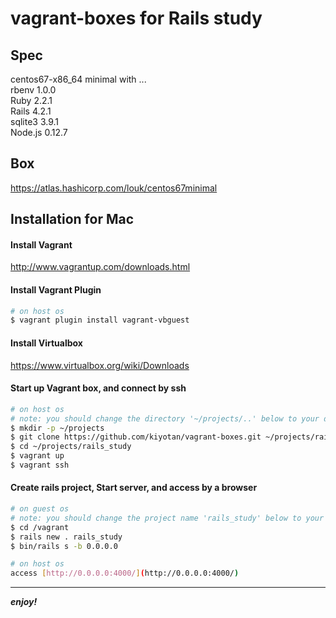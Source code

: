 # vagrant-boxes for Rails study

## Spec
centos67-x86_64 minimal with ...  
rbenv 1.0.0  
Ruby 2.2.1  
Rails 4.2.1  
sqlite3 3.9.1  
Node.js 0.12.7  

## Box
https://atlas.hashicorp.com/louk/centos67minimal  

## Installation for Mac

#### Install Vagrant
http://www.vagrantup.com/downloads.html

#### Install Vagrant Plugin
```sh
# on host os
$ vagrant plugin install vagrant-vbguest
```

#### Install Virtualbox
https://www.virtualbox.org/wiki/Downloads

#### Start up Vagrant box, and connect by ssh
```sh
# on host os
# note: you should change the directory '~/projects/..' below to your directories
$ mkdir -p ~/projects
$ git clone https://github.com/kiyotan/vagrant-boxes.git ~/projects/rails_study
$ cd ~/projects/rails_study
$ vagrant up
$ vagrant ssh
```

#### Create rails project, Start server, and access by a browser
```sh
# on guest os
# note: you should change the project name 'rails_study' below to your project
$ cd /vagrant
$ rails new . rails_study
$ bin/rails s -b 0.0.0.0

# on host os
access [http://0.0.0.0:4000/](http://0.0.0.0:4000/)
```
---

**_enjoy!_**


